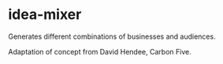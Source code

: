 idea-mixer
==========

Generates different combinations of businesses and audiences. 

Adaptation of concept from David Hendee, Carbon Five.
